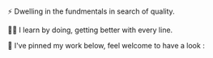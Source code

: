 


⚡️ Dwelling in the fundmentals in search of quality.

💪🏼 I learn by doing, getting better with every line.

📌 I've pinned my work below, feel welcome to have a look :



